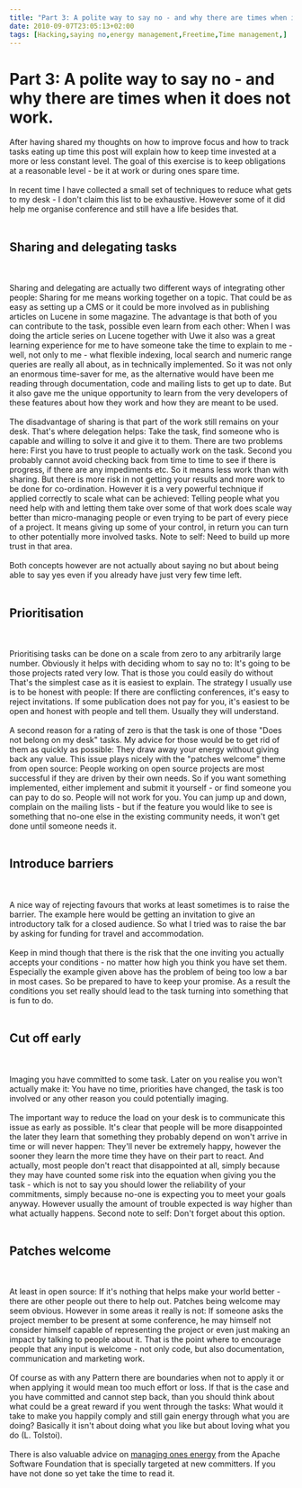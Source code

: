 ```yaml
---
title: "Part 3: A polite way to say no - and why there are times when it does not work. "
date: 2010-09-07T23:05:13+02:00
tags: [Hacking,saying no,energy management,Freetime,Time management,]
---
```


# Part 3: A polite way to say no - and why there are times when it does not work. 


After having shared my thoughts on how to improve focus and how to track tasks eating up time this post will explain 
how to keep time invested at a more or less constant level. The goal of this exercise is to keep obligations at a 
reasonable level - be it at work or during ones spare time.<br><br>In recent time I have collected a small set of 
techniques to reduce what gets to my desk - I don't claim this list to be exhaustive. However some of it did help me 
organise conference and still have a life besides that. <br><br><h2>Sharing and delegating tasks</h2><br><br>Sharing 
and delegating are actually two different ways of integrating other people: Sharing for me means working together on a 
topic. That could be as easy as setting up a CMS or it could be more involved as in publishing articles on Lucene in 
some magazine. The advantage is that both of you can contribute to the task, possible even learn from each other: When 
I was doing the article series on Lucene together with Uwe it also was a great learning experience for me to have 
someone take the time to explain to me - well, not only to me - what flexible indexing, local search and numeric range 
queries are really all about, as in technically implemented. So it was not only an enormous time-saver for me, as the 
alternative would have been me reading through documentation, code and mailing lists to get up to date. But it also 
gave me the unique opportunity to learn from the very developers of these features about how they work and how they are 
meant to be used.<br><br>The disadvantage of sharing is that part of the work still remains on your desk. That's where 
delegation helps: Take the task, find someone who is capable and willing to solve it and give it to them. There are two 
problems here: First you have to trust people to actually work on the task. Second you probably cannot avoid checking 
back from time to time to see if there is progress, if there are any impediments etc. So it means less work than with 
sharing. But there is more risk in not getting your results and more work to be done for co-ordination. However it is a 
very powerful technique if applied correctly to scale what can be achieved: Telling people what you need help with and 
letting them take over some of that work does scale way better than micro-managing people or even trying to be part of 
every piece of a project. It means giving up some of your control, in return you can turn to other potentially more 
involved tasks. Note to self: Need to build up more trust in that area.<br><br>Both concepts however are not actually 
about saying no but about being able to say yes even if you already have just very few time 
left.<br><br><h2>Prioritisation</h2><br><br>Prioritising tasks can be done on a scale from zero to any arbitrarily 
large number. Obviously it helps with deciding whom to say no to: It's going to be those projects rated very low. That 
is those you could easily do without That's the simplest case as it is easiest to explain. The strategy I usually use 
is to be honest with people: If there are conflicting conferences, it's easy to reject invitations. If some publication 
does not pay for you, it's easiest to be open and honest with people and tell them. Usually they will 
understand.<br><br>A second reason for a rating of zero is that the task is one of those "Does not belong on my desk" 
tasks. My advice for those would be to get rid of them as quickly as possible: They draw away your energy without 
giving back any value. This issue plays nicely with the "patches welcome" theme from open source: People working on 
open source projects are most successful if they are driven by their own needs. So if you want something implemented, 
either implement and submit it yourself - or find someone you can pay to do so. People will not work for you. You can 
jump up and down, complain on the mailing lists - but if the feature you would like to see is something that no-one 
else in the existing community needs, it won't get done until someone needs it.<br><br><h2>Introduce 
barriers</h2><br><br>A nice way of rejecting favours that works at least sometimes is to raise the barrier. The example 
here would be getting an invitation to give an introductory talk for a closed audience. So what I tried was to raise 
the bar by asking for funding for travel and accommodation.<br><br>Keep in mind though that there is the risk that the 
one inviting you actually accepts your conditions - no matter how high you think you have set them. Especially the 
example given above has the problem of being too low a bar in most cases. So be prepared to have to keep your promise. 
As a result the conditions you set really should lead to the task turning into something that is fun to do. 
<br><br><h2>Cut off early</h2><br><br>Imaging you have committed to some task. Later on you realise you won't actually 
make it: You have no time, priorities have changed, the task is too involved or any other reason you could potentially 
imaging.<br><br>The important way to reduce the load on your desk is to communicate this issue as early as possible. 
It's clear that people will be more disappointed the later they learn that something they probably depend on won't 
arrive in time or will never happen: They'll never be extremely happy, however the sooner they learn the more time they 
have on their part to react. And actually, most people don't react that disappointed at all, simply because they may 
have counted some risk into the equation when giving you the task - which is not to say you should lower the 
reliability of your commitments, simply because no-one is expecting you to meet your goals anyway. However usually the 
amount of trouble expected is way higher than what actually happens. Second note to self: Don't forget about this 
option.<br><br><h2>Patches welcome</h2><br><br>At least in open source: If it's nothing that helps make your world 
better - there are other people out there to help out. Patches being welcome may seem obvious. However in some areas it 
really is not: If someone asks the project member to be present at some conference, he may himself not consider himself 
capable of representing the project or even just making an impact by talking to people about it. That is the point 
where to encourage people that any input is welcome - not only code, but also documentation, communication and 
marketing work.<br><br>Of course as with any Pattern there are boundaries when not to apply it or when applying it 
would mean too much effort or loss. If that is the case and you have committed and cannot step back, than you should 
think about what could be a great reward if you went through the tasks: What would it take to make you happily comply 
and still gain energy through what you are doing? Basically it isn't about doing what you like but about loving what 
you do (L. Tolstoi).<br><br>There is also valuable advice on <a 
href="http://www.apache.org/dev/committers.html#volunteer">managing ones energy</a> from the Apache Software Foundation 
that is specially targeted at new committers. If you have not done so yet take the time to read it.
